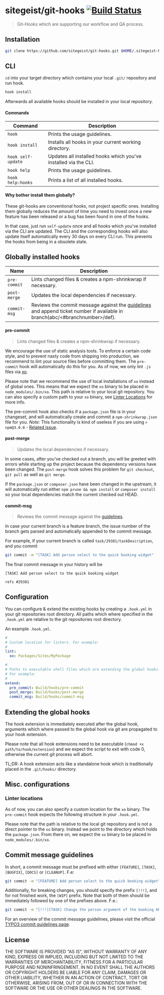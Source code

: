 # sitegeist/git-hooks [![Build Status](https://travis-ci.org/sitegeist/git-hooks.svg)](https://travis-ci.org/sitegeist/git-hooks)

> Git-Hooks which are supporting our workflow and QA process.

## Installation
``` bash
git clone https://github.com/sitegeist/git-hooks.git $HOME/.sitegeist-hooks && cd $HOME/.sitegeist-hooks && ./install && cd
```

## CLI
`cd` into your target directory which contains your local `.git/` repository and run hook.

``` bash
hook install
```
Afterwards all available hooks should be installed in your local repository.

#### Commands
| Command            | Description                                                     |
| ------------------ | --------------------------------------------------------------- |
| `hook`             | Prints the usage guidelines.                                    |
| `hook install`     | Installs all hooks in your current working directory.           |
| `hook self-update` | Updates all installed hooks which you've installed via the CLI. |
| `hook help`        | Prints the usage guidelines.                                    |
| `hook help:hooks`  | Prints a list of all installed hooks.                           |

#### Why bother install them globally?
These git-hooks are conventional hooks, not project specific ones. Installing them globally reduces the amount of time you need to invest once a new feature has been released or a bug has been found in one of the hooks.

In that case, just run `self-update` once and all hooks which you've installed via the CLI are updated. The CLI and the corresponding hooks will also update itself automatically every 30 days on every CLI run. This prevents the hooks from being in a obsolete state.

## Globally installed hooks
| Name                 | Description                                                         |
| -------------------- | ------------------------------------------------------------------- |
| `pre-commit`         | Lints changed files & creates a npm-shrinkwrap if necessary.        |
| `post-merge`         | Updates the local dependencies if necessary.                        |
| `commit-msg` | Reviews the commit message against the [guidelines](#guidelines) and append ticket number if available in branch(abc/<#branchnumber>/def).   |

#### pre-commit
> Lints changed files & creates a npm-shrinkwrap if necessary.

We encourage the use of static analysis tools. To enforce a certain code style, and to prevent nasty code from shipping into production, we recommend to lint your source files before committing them.
The `pre-commit` hook will automatically do this for you.
As of now, we only lint `.js` files via [xo](https://github.com/sindresorhus/xo).

Please note that we recommend the use of local installations of `xo` instead of global ones. This means that we expect the `xo` binary to be placed in `node_modules/.bin/xo`. This path is relative to your local git repository. You can also specify a custom path to your `xo` binary, see [Linter Locations](#linterLocations) for more info.

The pre-commit hook also checks if a `package.json` file is in your changeset, and will automatically create and commit a `npm-shrinkwrap.json` file for you. *Note:* This functionality is kind of useless if you are using `> npm@3.0.0` - [Related issue](https://github.com/npm/npm/issues/5083).

#### post-merge
> Updates the local dependencies if necessary.

In some cases, after you've checked out a branch, you will be greeted
with errors while starting up the project because the dependency versions have been changed.
The `post-merge` hook solves this problem for `git checkout`, `git pull` as well as `git merge`.

If the `package.json` or `composer.json` have been changed in the upstream, it will automatically run either
`npm prune && npm install` or `composer install` so your local dependencies match the current checked out HEAD.

#### commit-msg
> Reviews the commit message against the [guidelines](#guidelines).

In case your current branch is a feature branch, the issue number of the branch gets parsed
and automatically appended to the commit message.

For example, if your current branch is called `task/29381/taskDescription`, and you commit
``` bash
git commit -m "[TASK] Add person select to the quick booking widget"
```

The final commit message in your history will be
```
[TASK] Add person select to the quick booking widget

refs #29381
```

## Configuration
You can configure & extend the existing hooks by creating a `.hook.yml` in your git repositories root directory.
All paths which where specified in the `.hook.yml` are relative to the git repositories root directory.

An example `.hook.yml`.
```yaml
#
# Custom location for linters. For example:
#
lint:
  xo: Packages/Sites/MyPackage

#
# Paths to executable shell files which are extending the global hooks.
# For example:
#
extend:
  pre_commit: Build/hooks/pre-commit
  post_merge: Build/hooks/post-merge
  commit_msg: Build/hooks/commit-msg
```

## Extending the global hooks
The hook extension is immediately executed after the global hook,
arguments which where passed to the global hook via git are propagated to your hook extension.

Please note that all hook extensions need to be executable (`chmod +x path/to/hook/extension`) and
we expect the script to exit with code 0, otherwise the current git process will abort.

TL;DR: A hook extension acts like a standalone hook which is traditionally placed in the `.git/hooks/` directory.

## Misc. configurations
### <a name="linterLocations"></a> Linter locations
As of now, you can also specify a custom location for the `xo` binary.
The `pre-commit` hook expects the following structure in your `.hook.yml`.

Please note that the path is relative to the local git repository and is not a direct pointer to the `xo` binary.
Instead we point to the directory which holds the `package.json`.
From there on, we expect the `xo` binary to be placed in `node_modules/.bin/xo`.

## <a name="guidelines"></a> Commit message guidelines
In short, a commit message must be prefixed with either `[FEATURE]`, `[TASK]`, `[BUGFIX]`, `[DOCS]` or `[CLEANUP]`. F.e:
``` bash
git commit -m "[FEATURE] Add person select to the quick booking widget"
```

Additionally, for breaking changes, you should specify the prefix `[!!!]`, and for not finished work, the `[WIP]` prefix.
Note that both of them should be immediately followed by one of the prefixes above. F.e.:
``` bash
git commit -m "[!!!][TASK] Change the person argument of the booking API for consistency"
```

For an overview of the commit message guidelines, please visit the official [TYPO3 commit guidelines page](https://wiki.typo3.org/CommitMessage_Format_(Git)#Commit_Message_rules_for_TYPO3_CMS).

## License
THE SOFTWARE IS PROVIDED "AS IS", WITHOUT WARRANTY OF ANY KIND, EXPRESS OR
IMPLIED, INCLUDING BUT NOT LIMITED TO THE WARRANTIES OF MERCHANTABILITY,
FITNESS FOR A PARTICULAR PURPOSE AND NONINFRINGEMENT. IN NO EVENT SHALL THE
AUTHORS OR COPYRIGHT HOLDERS BE LIABLE FOR ANY CLAIM, DAMAGES OR OTHER
LIABILITY, WHETHER IN AN ACTION OF CONTRACT, TORT OR OTHERWISE, ARISING FROM,
OUT OF OR IN CONNECTION WITH THE SOFTWARE OR THE USE OR OTHER DEALINGS IN
THE SOFTWARE.
